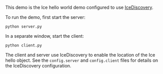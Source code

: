 This demo is the Ice hello world demo configured to use [IceDiscovery][1].

To run the demo, first start the server:

```
python server.py
```

In a separate window, start the client:

```
python client.py
```

The client and server use IceDiscovery to enable the location of the
Ice hello object. See the `config.server` and `config.client` files for
details on the IceDiscovery configuration.

[1]: https://doc.zeroc.com/display/Ice37/IceDiscovery
